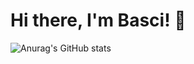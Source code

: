 # Hi there, I'm Basci! 🦆
![Anurag's GitHub stats](https://github-readme-stats.vercel.app/api?username=Basci0&show_icons=true&theme=radical)

